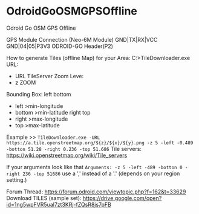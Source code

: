 # OdroidGoOSMGPSOffline
Odroid Go OSM GPS Offline

GPS Module Connection (Neo-6M Module)
GND|TX|RX|VCC
GND|04|05|P3V3
ODROID-GO Header(P2)


How to generate Tiles (offline Map) for your Area:
C:\>TileDownloader.exe
URL:
- URL TileServer
Zoom Leve:
- z ZOOM

Bounding Box:
left bottom
- left >min-longitude
- bottom >min-latitude
right top
- right >max-longitude
- top >max-latitude

Example >>
`TileDownloader.exe -URL https://a.tile.openstreetmap.org/${z}/${x}/${y}.png -z 5 -left -0.489 -botton 51.28 -right 0.236 -top 51.686`
Tile servers: https://wiki.openstreetmap.org/wiki/Tile_servers

If your arguments look like that `Arguments: -z 5 -left -489 -botton 0 -right 236 -top 51686` use a ',' instead of a '.' (depends on your region setting.)


Forum Thread: https://forum.odroid.com/viewtopic.php?f=162&t=33629
Download TILES (sample set): https://drive.google.com/open?id=1ng5wpFVR5ual7zt3KRj-fZQsR8js7pFB
